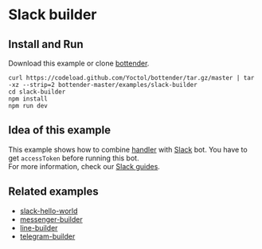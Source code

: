 # Slack builder

## Install and Run

Download this example or clone [bottender](https://github.com/Yoctol/bottender).

```
curl https://codeload.github.com/Yoctol/bottender/tar.gz/master | tar -xz --strip=2 bottender-master/examples/slack-builder
cd slack-builder
npm install
npm run dev
```

## Idea of this example

This example shows how to combine [handler](https://bottender.js.org/docs/APIReference-Handler) with [Slack](https://slack.com/) bot. You have to get `accessToken` before running this bot.  
For more information, check our [Slack guides](https://bottender.js.org/docs/Platforms-Slack).  

## Related examples

- [slack-hello-world](../slack-hello-world)
- [messenger-builder](../messenger-builder)
- [line-builder](../line-builder)
- [telegram-builder](../telegram-builder)
